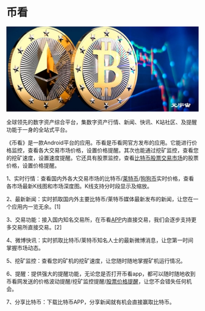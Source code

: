 # 币看



![](c419f04f7872c16a9df5c3b0981f8d6.jpg)



全球领先的数字资产综合平台，集数字资产行情、新闻、快讯、K站社区、及提醒功能于一身的全站式平台。

《币看》是一款Android平台的应用。币看是币看网官方发布的应用。它能进行价格监控，查看各大交易市场价格，设置价格提醒。其次也能通过挖矿监控，查看您的挖矿速度，设置速度提醒。它还具有股票监控，查看[比特币](https://www.baike.com/wikiid/8800820837174040153?from=wiki_content&prd=innerlink)[股票交易市场](https://www.baike.com/wikiid/8935982308743636574?from=wiki_content&prd=innerlink)的股票价格，设置价格提醒。

1、实时行情：查看国内外各大交易市场的比特币/[莱特币](https://www.baike.com/wikiid/7546185185102921182?from=wiki_content&prd=innerlink)/[狗狗币](https://www.baike.com/wikiid/6707438689741017368?from=wiki_content&prd=innerlink)实时价格，查看各市场最新K线图和市场深度图。K线支持分时段显示及缩放。

2、最新新闻：实时抓取国内外主要比特币/莱特币媒体最新发布的新闻，让您在一个应用内一览无余。[1]

3、交易功能：接入国内知名交易所，在币看[APP](https://www.baike.com/wikiid/3884732677613954638?from=wiki_content&prd=innerlink)内直接交易，我们会逐步支持更多交易所直接交易。[2]

4、微博快讯：实时抓取比特币/莱特币知名人士的最新微博消息，让您第一时间掌握市场动态。

5、挖矿监控：查看您的矿机的挖矿速度，让您随时随地掌握矿机运行情况。

6、提醒：提供强大的提醒功能，无论您是否打开币看app，都可以随时随地收到币看网发送的价格波动提醒/挖矿监控提醒/[股票价格提醒](https://www.baike.com/wikiid/6157692834885474192?from=wiki_content&prd=innerlink)，让您不会错失任何机会。

7、分享比特币：下载比特币APP，分享新闻就有机会直接赢取比特币。
